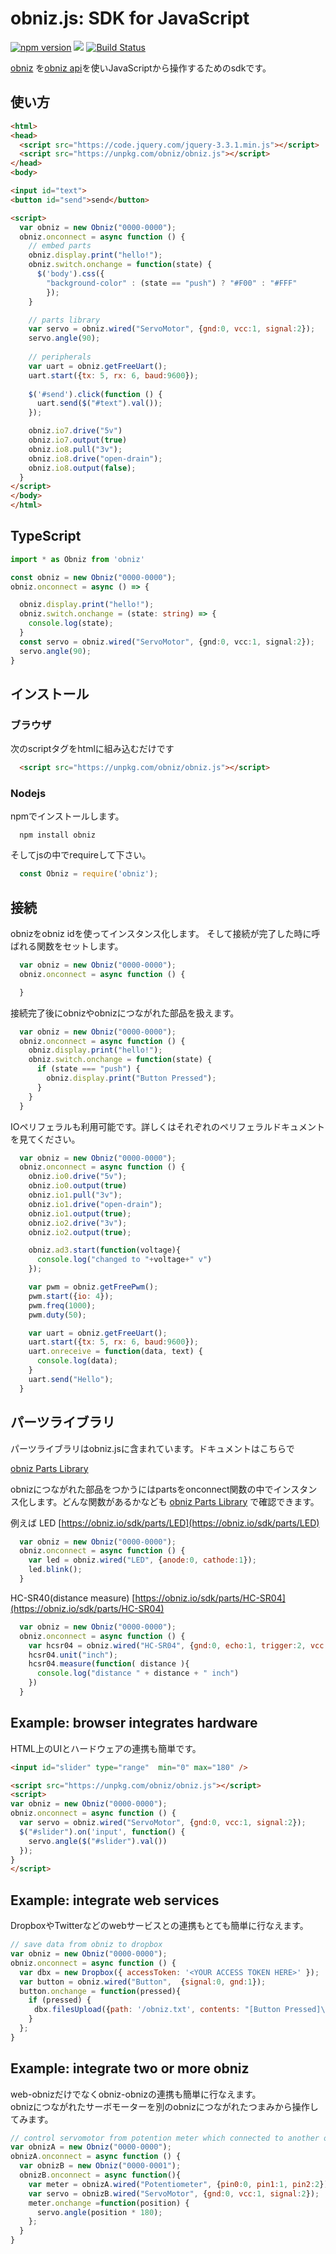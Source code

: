 # obniz.js: SDK for JavaScript

[![npm version](https://badge.fury.io/js/obniz.svg)](https://badge.fury.io/js/obniz)
![](https://img.shields.io/npm/dt/obniz.svg) [![Build Status](https://secure.travis-ci.org/obniz/obniz.png?branch=master)](http://travis-ci.org/obniz/obniz)


[obniz](https://obniz.io/ja/) を[obniz api](https://obniz.io/ja/doc/obniz_api/about_obniz_api)を使いJavaScriptから操作するためのsdkです。

## 使い方

```html
<html>
<head>
  <script src="https://code.jquery.com/jquery-3.3.1.min.js"></script>
  <script src="https://unpkg.com/obniz/obniz.js"></script>
</head>
<body>

<input id="text">
<button id="send">send</button>

<script>
  var obniz = new Obniz("0000-0000");
  obniz.onconnect = async function () {
    // embed parts
    obniz.display.print("hello!");
    obniz.switch.onchange = function(state) {
      $('body').css({
        "background-color" : (state == "push") ? "#F00" : "#FFF"
        });
    }

    // parts library
    var servo = obniz.wired("ServoMotor", {gnd:0, vcc:1, signal:2});
    servo.angle(90);
    
    // peripherals
    var uart = obniz.getFreeUart();
    uart.start({tx: 5, rx: 6, baud:9600});  
    
    $('#send').click(function () {
      uart.send($("#text").val());
    });

    obniz.io7.drive("5v")
    obniz.io7.output(true)
    obniz.io8.pull("3v");
    obniz.io8.drive("open-drain");
    obniz.io8.output(false);
  }
</script>
</body>
</html>
```

## TypeScript

```typescript
import * as Obniz from 'obniz'

const obniz = new Obniz("0000-0000");
obniz.onconnect = async () => {

  obniz.display.print("hello!");
  obniz.switch.onchange = (state: string) => {
    console.log(state);
  }
  const servo = obniz.wired("ServoMotor", {gnd:0, vcc:1, signal:2});
  servo.angle(90);
}
```

## インストール

### ブラウザ
次のscriptタグをhtmlに組み込むだけです
```html
  <script src="https://unpkg.com/obniz/obniz.js"></script>
```
### Nodejs
npmでインストールします。
```shell
  npm install obniz
```
そしてjsの中でrequireして下さい。
```javascript
  const Obniz = require('obniz');
```

## 接続
obnizをobniz idを使ってインスタンス化します。
そして接続が完了した時に呼ばれる関数をセットします。
```javascript
  var obniz = new Obniz("0000-0000");
  obniz.onconnect = async function () {

  }
```
接続完了後にobnizやobnizにつながれた部品を扱えます。
```javascript
  var obniz = new Obniz("0000-0000");
  obniz.onconnect = async function () {
    obniz.display.print("hello!");
    obniz.switch.onchange = function(state) {
      if (state === "push") {
        obniz.display.print("Button Pressed");
      }
    }
  }
```
IOペリフェラルも利用可能です。詳しくはそれぞれのペリフェラルドキュメントを見てください。
```javascript
  var obniz = new Obniz("0000-0000");
  obniz.onconnect = async function () {
    obniz.io0.drive("5v");
    obniz.io0.output(true)
    obniz.io1.pull("3v");
    obniz.io1.drive("open-drain");
    obniz.io1.output(true);
    obniz.io2.drive("3v");
    obniz.io2.output(true);

    obniz.ad3.start(function(voltage){
      console.log("changed to "+voltage+" v")
    });

    var pwm = obniz.getFreePwm();
    pwm.start({io: 4});
    pwm.freq(1000);
    pwm.duty(50);

    var uart = obniz.getFreeUart();
    uart.start({tx: 5, rx: 6, baud:9600});  
    uart.onreceive = function(data, text) {
      console.log(data);
    }
    uart.send("Hello");
  }
```

## パーツライブラリ
パーツライブラリはobniz.jsに含まれています。ドキュメントはこちらで

[obniz Parts Library](https://obniz.io/sdk/parts)

obnizにつながれた部品をつかうにはpartsをonconnect関数の中でインスタンス化します。どんな関数があるかなども [obniz Parts Library](https://obniz.io/sdk/parts/) で確認できます。

例えば LED [https://obniz.io/sdk/parts/LED](https://obniz.io/sdk/parts/LED)
```javascript
  var obniz = new Obniz("0000-0000");
  obniz.onconnect = async function () {
    var led = obniz.wired("LED", {anode:0, cathode:1});
    led.blink();
  }
```

HC-SR40(distance measure) [https://obniz.io/sdk/parts/HC-SR04](https://obniz.io/sdk/parts/HC-SR04)
```javascript
  var obniz = new Obniz("0000-0000");
  obniz.onconnect = async function () {
    var hcsr04 = obniz.wired("HC-SR04", {gnd:0, echo:1, trigger:2, vcc:3});
    hcsr04.unit("inch");
    hcsr04.measure(function( distance ){
      console.log("distance " + distance + " inch")
    })
  }
```

## Example: browser integrates hardware
HTML上のUIとハードウェアの連携も簡単です。
```html
<input id="slider" type="range"  min="0" max="180" />

<script src="https://unpkg.com/obniz/obniz.js"></script>
<script>
var obniz = new Obniz("0000-0000");
obniz.onconnect = async function () {
  var servo = obniz.wired("ServoMotor", {gnd:0, vcc:1, signal:2});
  $("#slider").on('input', function() {
    servo.angle($("#slider").val())
  });
}
</script>
```

## Example: integrate web services
DropboxやTwitterなどのwebサービスとの連携もとても簡単に行なえます。
```javascript
// save data from obniz to dropbox
var obniz = new Obniz("0000-0000");
obniz.onconnect = async function () {
  var dbx = new Dropbox({ accessToken: '<YOUR ACCESS TOKEN HERE>' });
  var button = obniz.wired("Button",  {signal:0, gnd:1});
  button.onchange = function(pressed){
    if (pressed) {
  　　dbx.filesUpload({path: '/obniz.txt', contents: "[Button Pressed]\n" + new Date(), mode: 'overwrite' });
    }
  };
}
```

## Example: integrate two or more obniz
web-obnizだけでなくobniz-obnizの連携も簡単に行なえます。  
obnizにつながれたサーボモーターを別のobnizにつながれたつまみから操作してみます。
```javascript
// control servomotor from potention meter which connected to another obniz.
var obnizA = new Obniz("0000-0000");
obnizA.onconnect = async function () {
  var obnizB = new Obniz("0000-0001");
  obnizB.onconnect = async function(){
    var meter = obnizA.wired("Potentiometer", {pin0:0, pin1:1, pin2:2});
    var servo = obnizB.wired("ServoMotor", {gnd:0, vcc:1, signal:2});
    meter.onchange =function(position) {
      servo.angle(position * 180);
    }; 
  }
}
```